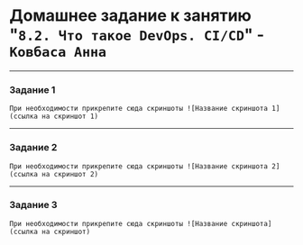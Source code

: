 # Домашнее задание к занятию "`8.2. Что такое DevOps. СI/СD`" - `Ковбаса Анна`


---

### Задание 1

`При необходимости прикрепитe сюда скриншоты
![Название скриншота 1](ссылка на скриншот 1)`


---

### Задание 2


`При необходимости прикрепитe сюда скриншоты
![Название скриншота 2](ссылка на скриншот 2)`


---

### Задание 3

`При необходимости прикрепитe сюда скриншоты
![Название скриншота](ссылка на скриншот)`


